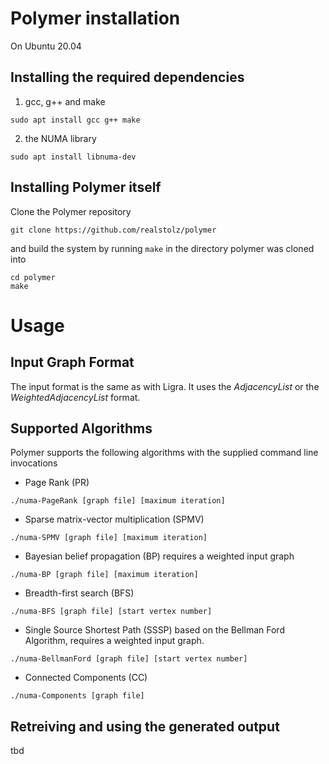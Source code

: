 # Polymer installation
On Ubuntu 20.04
## Installing the required dependencies
1. gcc, g++ and make
```
sudo apt install gcc g++ make
```
2. the NUMA library
```
sudo apt install libnuma-dev
```

## Installing Polymer itself
Clone the Polymer repository
```
git clone https://github.com/realstolz/polymer
```
and build the system by running `make` in the directory polymer was cloned into
```
cd polymer
make
```



# Usage
## Input Graph Format
The input format is the same as with Ligra. It uses the *AdjacencyList* or the *WeightedAdjacencyList* format.

## Supported Algorithms
Polymer supports the following algorithms with the supplied command line invocations
- Page Rank (PR)
```
./numa-PageRank [graph file] [maximum iteration]
```
- Sparse matrix-vector multiplication (SPMV) 
```
./numa-SPMV [graph file] [maximum iteration]
```
- Bayesian belief propagation (BP) requires a weighted input graph
```
./numa-BP [graph file] [maximum iteration]
```
- Breadth-first search (BFS)
```
./numa-BFS [graph file] [start vertex number]
```
- Single Source Shortest Path (SSSP) based on the Bellman Ford Algorithm, requires a weighted input graph.
```
./numa-BellmanFord [graph file] [start vertex number]
```
- Connected Components (CC)
```
./numa-Components [graph file]
```




## Retreiving and using the generated output
tbd
